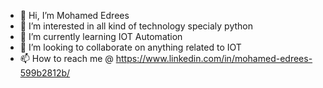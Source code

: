 - 👋 Hi, I’m Mohamed Edrees
- 👀 I’m interested in all kind of technology specialy python
- 🌱 I’m currently learning IOT Automation
- 💞️ I’m looking to collaborate on anything related to IOT
- 📫 How to reach me @ https://www.linkedin.com/in/mohamed-edrees-599b2812b/

<!---
MohamedEdrees/MohamedEdrees is a ✨ special ✨ repository because its `README.md` (this file) appears on your GitHub profile.
You can click the Preview link to take a look at your changes.
--->
